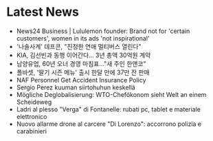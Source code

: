 # Latest News
-  News24 Business | Lululemon founder: Brand not for 'certain customers', women in its ads 'not inspirational'
-  '나솔사계' 데프콘, "진정한 연애 멀티버스 열린다"
-  KIA, 김선빈과 동행 이어간다… 3년 총액 30억원 계약
-  남양유업, 60년 오너 경영 마침표…"새 주인 한앤코"
-  폴바셋, '딸기 시즌 메뉴' 출시 한달 만에 37만 잔 판매
-  NAF Personnel Get Accident Insurance Policy
-  Sergio Perez kuuman siirtohuhun keskellä
-  Mögliche Deglobalisierung: WTO-Chefökonom sieht Welt an einem Scheideweg
-  Ladri al plesso "Verga" di Fontanelle: rubati pc, tablet e materiale elettronico
-  Nuovo allarme drone al carcere "Di Lorenzo": accorrono polizia e carabinieri
